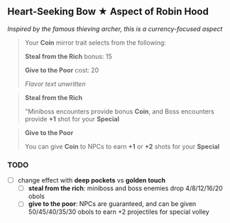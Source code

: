 ## Heart-Seeking Bow ★ Aspect of Robin Hood

*Inspired by the famous thieving archer, this is a currency-focused aspect*

> Your **Coin** mirror trait selects from the following:
> 
> **Steal from the Rich** bonus: 15
> 
> **Give to the Poor** cost: 20
> 
> *Flavor text unwritten*

> **Steal from the Rich**
> 
> "Miniboss encounters provide bonus **Coin**, and Boss encounters provide **+1** shot for your **Special**

> **Give to the Poor**
> 
> You can give **Coin** to NPCs to earn **+1** or **+2** shots for your **Special**



### TODO
- [ ] change effect with **deep pockets** vs **golden touch**
  - [ ] **steal from the rich**: miniboss and boss enemies drop 4/8/12/16/20 obols
  - [ ] **give to the poor**: NPCs are guaranteed, and can be given 50/45/40/35/30 obols to earn +2 projectiles for special volley

